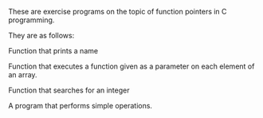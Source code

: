 These are exercise programs on the topic of function pointers in C programming.

They are as follows:

Function that prints a name

Function that executes a function given as a parameter on each element of an array.

Function that searches for an integer

A program that performs simple operations.
